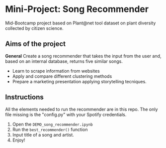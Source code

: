 # Mini-Project: Song Recommender
Mid-Bootcamp project based on Plant@net tool dataset on plant diversity collected by citizen science.

## Aims of the project

**General** Create a song recommender that takes the input from the user and, based on an internal database, returns five similar songs.

- Learn to scrape information from websites
- Apply and compare different clustering methods
- Prepare a marketing presentation applying storytelling tecniques.

## Instructions
All the elements needed to run the recommender are in this repo. The only file missing is the "config.py" with your Spotify credentials.

1. Open the `DEMO_song_recommender.ipynb`
2. Run the `best_recommender()` function
3. Input title of a song and artist.
4. Enjoy!


